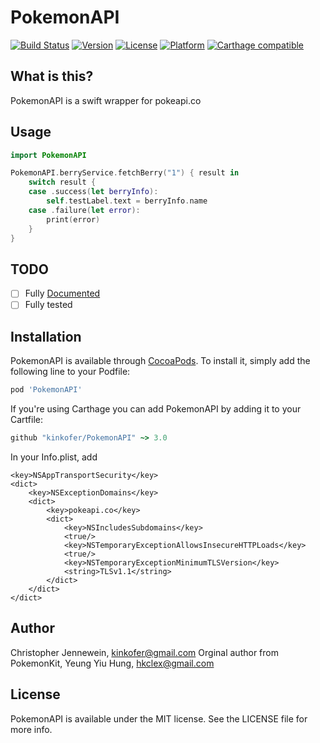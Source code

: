 # PokemonAPI

[![Build Status](https://travis-ci.org/ContinuousLearning/PokemonAPI.svg?branch=master)](https://travis-ci.org/ContinuousLearning/PokemonAPI)
[![Version](https://img.shields.io/cocoapods/v/PokemonAPI.svg?style=flat)](http://cocoapods.org/pods/PokemonAPI)
[![License](https://img.shields.io/cocoapods/l/PokemonAPI.svg?style=flat)](http://cocoapods.org/pods/PokemonAPI)
[![Platform](https://img.shields.io/cocoapods/p/PokemonAPI.svg?style=flat)](http://cocoapods.org/pods/PokemonAPI)
[![Carthage compatible](https://img.shields.io/badge/Carthage-compatible-4BC51D.svg?style=flat)](https://github.com/Carthage/Carthage)

## What is this?

PokemonAPI is a swift wrapper for pokeapi.co



## Usage

```swift
import PokemonAPI

PokemonAPI.berryService.fetchBerry("1") { result in
    switch result {
    case .success(let berryInfo):
        self.testLabel.text = berryInfo.name
    case .failure(let error):
        print(error)
    }
}
```

## TODO

- [ ] Fully [Documented](http://continuouslearning.github.io/PokemonAPI/)
- [ ] Fully tested

## Installation

PokemonAPI is available through [CocoaPods](http://cocoapods.org). To install
it, simply add the following line to your Podfile:

```ruby
pod 'PokemonAPI'
```

If you're using Carthage you can add PokemonAPI by adding it to your Cartfile:

```ruby
github "kinkofer/PokemonAPI" ~> 3.0
```

In your Info.plist, add
```plist
<key>NSAppTransportSecurity</key>
<dict>
	<key>NSExceptionDomains</key>
	<dict>
		<key>pokeapi.co</key>
		<dict>
			<key>NSIncludesSubdomains</key>
			<true/>
			<key>NSTemporaryExceptionAllowsInsecureHTTPLoads</key>
			<true/>
			<key>NSTemporaryExceptionMinimumTLSVersion</key>
			<string>TLSv1.1</string>
		</dict>
	</dict>
</dict>
```

## Author

Christopher Jennewein, kinkofer@gmail.com
Orginal author from PokemonKit, Yeung Yiu Hung, hkclex@gmail.com

## License

PokemonAPI is available under the MIT license. See the LICENSE file for more info.

